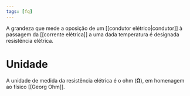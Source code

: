 ```yaml
---
tags: [fq]
---
```


A grandeza que mede a oposição de um [[condutor elétrico|condutor]] à passagem da [[corrente elétrica]] a uma dada temperatura é designada resistência elétrica.

# Unidade
A unidade de medida da resistência elétrica é o ohm (**Ω**), em homenagem ao físico [[Georg Ohm]].